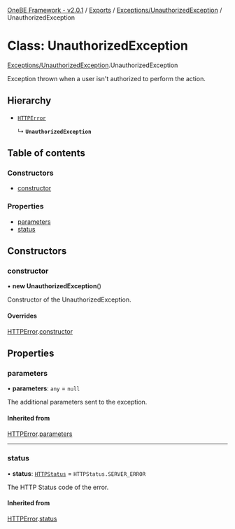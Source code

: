 [OneBE Framework - v2.0.1](../README.md) / [Exports](../modules.md) / [Exceptions/UnauthorizedException](../modules/Exceptions_UnauthorizedException.md) / UnauthorizedException

# Class: UnauthorizedException

[Exceptions/UnauthorizedException](../modules/Exceptions_UnauthorizedException.md).UnauthorizedException

Exception thrown when a user isn't authorized to perform the action.

## Hierarchy

- [`HTTPError`](Exceptions_HTTPError.HTTPError.md)

  ↳ **`UnauthorizedException`**

## Table of contents

### Constructors

- [constructor](Exceptions_UnauthorizedException.UnauthorizedException.md#constructor)

### Properties

- [parameters](Exceptions_UnauthorizedException.UnauthorizedException.md#parameters)
- [status](Exceptions_UnauthorizedException.UnauthorizedException.md#status)

## Constructors

### constructor

• **new UnauthorizedException**()

Constructor of the UnauthorizedException.

#### Overrides

[HTTPError](Exceptions_HTTPError.HTTPError.md).[constructor](Exceptions_HTTPError.HTTPError.md#constructor)

## Properties

### parameters

• **parameters**: `any` = `null`

The additional parameters sent to the exception.

#### Inherited from

[HTTPError](Exceptions_HTTPError.HTTPError.md).[parameters](Exceptions_HTTPError.HTTPError.md#parameters)

___

### status

• **status**: [`HTTPStatus`](../enums/HTTP_HTTPStatus.HTTPStatus.md) = `HTTPStatus.SERVER_ERROR`

The HTTP Status code of the error.

#### Inherited from

[HTTPError](Exceptions_HTTPError.HTTPError.md).[status](Exceptions_HTTPError.HTTPError.md#status)
